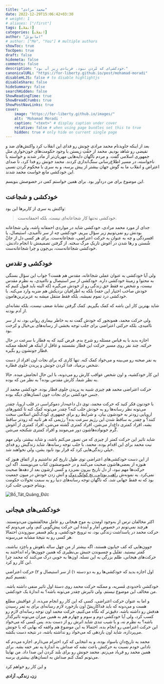 ```yaml
---
title: "محمد مرادی"
date: 2022-12-29T15:06:42+03:30
# weight: 1
# aliases: ["/first"]
tags: [انقلاب]
categories: [انقلاب]
author: "امانوئل"
# author: ["Me", "You"] # multiple authors
showToc: true
TocOpen: true
draft: false
hidemeta: false
comments: false
description: "خودکشی‌ای که مُردن نبود، فریادی زیر آب بود."
canonicalURL: "https://for-liberty.github.io/post/mohamad-moradi"
disableHLJS: false # to disable highlightjs
disableShare: false
hideSummary: false
searchHidden: false
ShowReadingTime: true
ShowBreadCrumbs: true
ShowPostNavLinks: true
cover:
    image: "https://for-liberty.github.io/images/" 
    alt: 'Mohamad Moradi '
    caption: "<text>" # display caption under cover
    relative: false # when using page bundles set this to true
    hidden: true # only hide on current single page
---
```



بعد از اینکه جاویدنام محمد مرادی جونش رو فدای این انقلاب کرد واکنش‌های ضد و نقیضی رو شاهد بودیم. محمد از خفَّتِ زیستن با وجود حکومت‌های خون‌خواری مثل جمهوری اسلامی گفت. و مردم ناگهان دایه‌هایی مهربان‌تر از مادر شدند و خواسته یا ناخواسته، در مسیر اطلاع‌رسانی سنگ‌اندازی کردند. محمد جونش رو فدا کرد، تا صدای اعتراض و انقلاب ما به گوش جهان بیشتر از پیش برسه، و یه سری با محکوم کردن نسبی این خودکشی مانع خواست محمد شدند.

این موضوع برای من دردآور بود. برای همین خواستم کمی در خصوصش بنویسم.

## خودکشی و شجاعت
واکنش یه سری از کاربرها این بود: 

> خودکشی نه‌تنها کار شجاعانه‌ای نیست، بلکه احمقانه‌ست.

جدای از مورد محمد مرادی، خودکشی شاید در مواردی احمقانه باشه، ولی شجاعانه بودنش رو نمی‌تونیم زیر سؤال ببریم. خودکشی چه از سر نااُمیدی، استیصال، یا افسردگی و چه به عنوان یه حرکت اعتراضی، شجاعانه‌ست. برای هر کسی دل از جانْ شُستن و رها شدن در آغوش تاریکِ مرگ سخته. از گرفتن تصمیمش تا انجام دادنش. خودکشی شجاعانه‌ست، بی‌چون و چرا شجاعانه‌ست.

## خودکشی و تقدس
ولی آیا خودکشی به عنوان عملی شجاعانه، مقدس هم هست؟ جواب این سؤال بستگی به محتوا و زمینهٔ خودکشی داره. خودکشی از سر استیصال و ناامیدی، به نظرم مقدس نیست، و شخص نه فقط حق زندگی رو از خودش می‌گیره (که البته باید قبول کنیم که خودش صاحب اختیار این حقه) بلکه به اطرافیان نزدیکش هم ضربه وارد می‌کنه. با خودکشی درد تموم نمیشه، بلکه فقط منتقل میشه به عزیرترین‌هامون. 

شاید بهترین کار این باشه که کمک بگیریم. کمک گرفتن نشانهٔ ضعف نیست، بلکه نشانه‌ای از آدم بودنه.

ولی حرکت محمد، همونجور که خودش گفت نه به خاطر بیماری روانی بود، نه از سر ناامیدی، بلکه حرکتی اعتراضی برای جلب توجه بخشی از رسانه‌های بی‌خیال و کرخت بود. 

اجازه بدید با یه قیاس مسئله رو شرح بدم. فرض کنید که یه قطار با سرعت در حال حرکته. چند نفر روی مسیر حرکت این قطار نشستند و غافل از اینکه هر لحظه ممکنه قطار جونشون رو بگیره. 

یه نفر صحنه رو می‌بینه و می‌خواد کمک کنه. تنها کاری که برای نجات اون افراد از دست شخص برمیاد، فدا کردن جونش و پریدن جلوی قطاره.

این کار خودکشیه، و اون شخص عواقب کارش رو می‌دونه، با این حال انجامش میده. حالا به نظر شما، کارش مقدس بوده؟ به نظر من که بوده.

حرکت اعتراضی محمد هم چیزی شبیه به پریدن جلوی قطار بوده. خودکشی محمد از جنس خودکشی برای نجات جون انسان‌های دیگه بوده.

با خودتون فکر کنید که حرکت محمد، توی دل داعیه‌دار دموکراسی در قلب اروپا، چقدر می‌تونه نظر رسانه‌ها رو به خودش جلب کنه؟ چقدر می‌تونه کمک کنه تا کشورهای اروپایی زودتر به خودشون بیان، و شرایط رو برای جمهوری کودک‌کُش اسلامی سخت کنند؟ و چقدر به ساقط شدن این رژیم سرعت بده؟ رژیمی که هر ثانیه که زودتر ساقط بشه، افراد کمتری داغ‌دار می‌شن، افراد کمتری کُشته می‌شن، افراد کمتری از آغوش گرم خونواده‌هاشون دور می‌مونند و افراد کمتری شکنجه می‌شن.

شاید تاثیر این حرکت کمتر از چیزی که من تصور می‌کنم باشه، و شاید بیشتر، ولی مهم نیت محمد برای این اقدام بوده. محمد، با جلب توجه رسانه‌ها، شاید زندگیش رو فدای خیلی زندگی‌هایی کرد که قرار بود نابود بشن، ولی نخواهند شد.

از این دست خودکشی‌های اعتراضی توی طول تاریخ کم نداشتیم و از اتفاق هنوز که هنوزه از بعضی‌هاشون صحبت می‌کنند و در خصوصشون کتاب می‌نویسند. اگه این حرکت‌ها مهم نبود، از دل تاریخ بیرون نمی‌زد و کسی ازشون بعد از دهه‌ها صحبت نمی‌کرد. یه نمونه‌ش [راهب بودایی، تچ کوانگ دوک](https://fa.wikipedia.org/wiki/%D8%AA%DA%86_%DA%A9%D9%88%D8%A7%D9%86%DA%AF_%D8%AF%D9%88%DA%A9) و آتش زدن خودش در میون جمعیت بود که نه فقط جهانی شد، که ناگهان توجه رسانه‌های دنیا رو به سمت تحولات حکومت ویتنام جنوبی جلب کرد.

![Bồ_Tát_Quảng_Đức](/images/mohamad-moradi/Thích_Quảng_Đức_self-immolation.jpg#center)


## خودکشی‌های هیجانی
اکثر مخالفان ترس از به‌وجود اومدن یه موج هیجانی رو عامل مخالفتشون می‌دونستند. هرچند نمی‌تونم در خصوص آمار و آیندهٔ این حرکت پیش‌گویی کنم، ولی می‌دونم که حرکت محمد در پاسداشت زندگی بود، نه ترویج خودکشی، و یکم فسفر سوزوندن احتمالا هر کسی رو به نتیجهٔ مشابه می‌رسونه.

جوون‌هایی که کف خیابون هستند، اگه بیشتر از منِ چهل ساله باهوش و باخِرَد نباشند، کمتر نیستید. تقلیل و چسبوندن جنبش بی‌نظیری که همین جوون‌ها راه انداختند به حرکت‌های هیجانی، ظلم بزرگی به این نسله. اون‌ها به خوبی درک می‌کنند که محمد چرا این کار رو کرد.

اول اجازه بدید که خودکشی‌ها رو به دو دسته ۱) از سر استیصال و ۲) حرکت اعتراضی تقسیم کنیم.

خودکشی تاحدودی مُسریه، و ممکنه حرکت محمد روی دستهٔ اول تاثیر منفی داشته باشه. من مخالف این موضوع نیستم. ولی تاثیرش چقدر می‌تونه باشه؟ به اندازهٔ یک خودکشی.


و اما به عنوان حرکت اعتراضی، کسی که این کار رو انجام می‌ده، از عواقبش مطلع هست و می‌دونه که باید فداکاریشْ اون بازخورد لازم رسانه‌ای برای به ثمر رسیدن هدفش رو داشته باشه. دقیق‌تر که نگاه می‌کنیم، حرکت محمد اون توجه رسانه‌ای لازم رو کسب کرد، ولی آیا خودکشی دوم و سوم و چهارم هم به همین میزان می‌تونه تاثیرگذار باشه؟ به نظرم نه، و با شیب تندی شاید اثرش رو از دست بده. پس کسی که می‌خواد این حرکت اعتراضی رو انجام بده، احتمالا به این موضوع هم واقفه که بهایی که با جونش می‌پردازه، شاید اون بازدهی که می‌خواد رو نداشته باشه، در نتیجه دست بکشه.

محمد یه تاریخ‌دانِ باسواد بوده، و به انتخابی که کرد احترام می‌ذارم. اجازه می‌دم که نادانی خودم نسبت به حرکتش باعث نشه که صداش به اندازهٔ یه نفر خفه بشه. برای همین محمد رو فریاد می‌زنم. محمد جونش رو برای بلند کردن این صدا داد. من نهایتا می‌تونم کمک کنم صداش به انسان‌های بیشتری برسه.

و این کار رو خواهم کرد

**زن، زندگی، آزادی**


